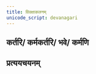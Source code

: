 ```yaml
---
title: विवक्षाकलनम्
unicode_script: devanagari
---
```


## कर्तरि/ कर्मकर्तरि/ भवे/ कर्मणि


## प्रत्ययचयनम्


<div class="js_include" url="puruSha-vachana-chitiH.md"  newLevelForH1="1" includeTitle="true"> </div>

